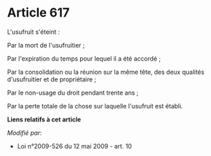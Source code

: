 # Article 617

L'usufruit s'éteint :

Par la mort de l'usufruitier ;

Par l'expiration du temps pour lequel il a été accordé ;

Par la consolidation ou la réunion sur la même tête, des deux qualités d'usufruitier et de propriétaire ;

Par le non-usage du droit pendant trente ans ;

Par la perte totale de la chose sur laquelle l'usufruit est établi.

**Liens relatifs à cet article**

_Modifié par_:

  - Loi n°2009-526 du 12 mai 2009 - art. 10

